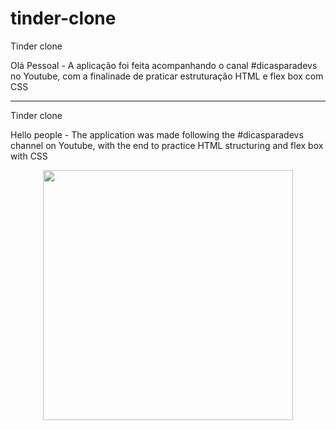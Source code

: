# tinder-clone

Tinder clone 

Olá Pessoal - 
A aplicação foi feita acompanhando o canal #dicasparadevs no Youtube, com a finalinade
de praticar estruturação HTML e flex box com CSS 

___________________________________________________________________________________________

Tinder clone

Hello people -
The application was made following the #dicasparadevs channel on Youtube, with the end
to practice HTML structuring and flex box with CSS

<p align="center"><a href="https://laravel.com/" target="_blank"><img src="https://imgur.com/vrVJyOo.png" width="400"></a></p>
